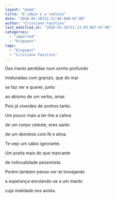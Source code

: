 ```yaml
---
layout: "poem"
title: "O sábio e a realeza"
date: "2010-05-26T21:13:00.000-07:00"
author: "Cristiano Faustino"
last_modified_at: "2010-05-26T21:13:59.867-07:00"
categories:
  - "imported"
  - "blogspot"
tags:
  - "blogspot"
  - "Cristiano Faustino"
---
```


Das marés perdidas num sonho profundo

misturadas com granizo, que do mar

se faz ver e querer, junto

ao abismo de um verbo, amar.

Pois já viverdes de sonhos tanto.

Um pouco mais a ter-lhe a calma

de um corpo celeste, eres santo

de um demônio com fé e alma.

Te vejo um sábio ignorante.

Um poeta mais do que marcante

de indivualidade pessimista

Porém também penso ver-te trovejando

a esperança enrolando-se a um manto

cuja realidade nos avista.